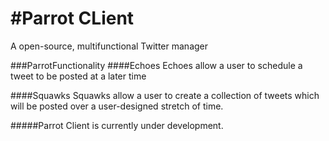 #Parrot CLient
======
A open-source, multifunctional Twitter manager

###ParrotFunctionality
####Echoes
Echoes allow a user to schedule a tweet to be posted at a later time

####Squawks
Squawks allow a user to create a collection of tweets which will be posted over a user-designed stretch of time.


#####Parrot Client is currently under development.

